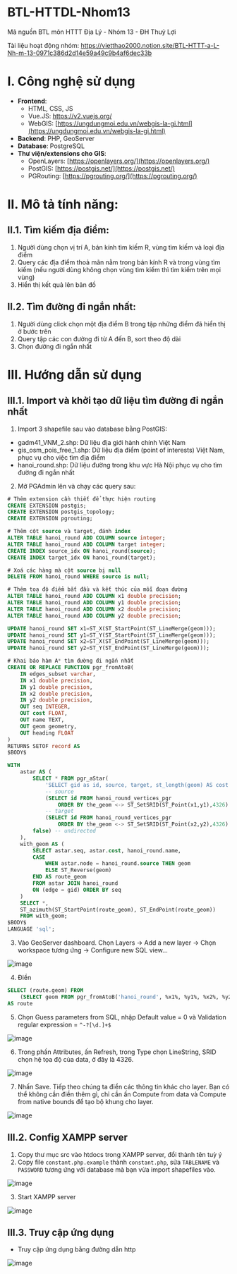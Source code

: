 # BTL-HTTDL-Nhom13
Mã nguồn BTL môn HTTT Địa Lý - Nhóm 13 - ĐH Thuỷ Lợi

Tài liệu hoạt động nhóm: https://vietthao2000.notion.site/BTL-HTTT-a-L-Nh-m-13-0971c386d2d14e59a49c9b4af6dec33b

# I. Công nghệ sử dụng
- **Frontend**:
    - HTML, CSS, JS
    - Vue.JS: https://v2.vuejs.org/
    - WebGIS: [https://ungdungmoi.edu.vn/webgis-la-gi.html](https://ungdungmoi.edu.vn/webgis-la-gi.html)
- **Backend**: PHP, GeoServer
- **Database**: PostgreSQL
- **Thư viện/extensions cho GIS**:
    - OpenLayers: [https://openlayers.org/](https://openlayers.org/)
    - PostGIS: [https://postgis.net/](https://postgis.net/)
    - PGRouting: [https://pgrouting.org/](https://pgrouting.org/)

# II. Mô tả tính năng:

## II.1. Tìm kiếm địa điểm:

1. Người dùng chọn vị trí A, bán kính tìm kiếm R, vùng tìm kiếm và loại địa điểm
2. Query các địa điểm thoả mãn nằm trong bán kính R và trong vùng tìm kiếm (nếu người dùng không chọn vùng tìm kiếm thì tìm kiếm trên mọi vùng)
3. Hiển thị kết quả lên bản đồ

## II.2. Tìm đường đi ngắn nhất:

1. Người dùng click chọn một địa điểm B trong tập những điểm đã hiển thị ở bước trên
2. Query tập các con đường đi từ A đến B, sort theo độ dài
3. Chọn đường đi ngắn nhất
   
# III. Hướng dẫn sử dụng
## III.1. Import và khởi tạo dữ liệu tìm đường đi ngắn nhất
1. Import 3 shapefile sau vào database bằng PostGIS:
- gadm41_VNM_2.shp: Dữ liệu địa giới hành chính Việt Nam
- gis_osm_pois_free_1.shp: Dữ liệu địa điểm (point of interests) Việt Nam, phục vụ cho việc tìm địa điểm
- hanoi_round.shp: Dữ liệu đường trong khu vực Hà Nội phục vụ cho tìm đường đi ngắn nhất
2. Mở PGAdmin lên và chạy các query sau:
```SQL
# Thêm extension cần thiết để thực hiện routing
CREATE EXTENSION postgis;
CREATE EXTENSION postgis_topology;
CREATE EXTENSION pgrouting;

# Thêm cột source và target, đánh index
ALTER TABLE hanoi_round ADD COLUMN source integer;
ALTER TABLE hanoi_round ADD COLUMN target integer;
CREATE INDEX source_idx ON hanoi_round(source);
CREATE INDEX target_idx ON hanoi_round(target);

# Xoá các hàng mà cột source bị null
DELETE FROM hanoi_round WHERE source is null;

# Thêm toạ độ điểm bắt đầu và kết thúc của mỗi đoạn đường
ALTER TABLE hanoi_round ADD COLUMN x1 double precision;
ALTER TABLE hanoi_round ADD COLUMN y1 double precision;
ALTER TABLE hanoi_round ADD COLUMN x2 double precision;
ALTER TABLE hanoi_round ADD COLUMN y2 double precision;

UPDATE hanoi_round SET x1=ST_X(ST_StartPoint(ST_LineMerge(geom)));
UPDATE hanoi_round SET y1=ST_Y(ST_StartPoint(ST_LineMerge(geom)));
UPDATE hanoi_round SET x2=ST_X(ST_EndPoint(ST_LineMerge(geom)));
UPDATE hanoi_round SET y2=ST_Y(ST_EndPoint(ST_LineMerge(geom)));

# Khai báo hàm A* tìm đường đi ngắn nhất
CREATE OR REPLACE FUNCTION pgr_fromAtoB(
    IN edges_subset varchar,
    IN x1 double precision,
    IN y1 double precision,
    IN x2 double precision,
    IN y2 double precision,
    OUT seq INTEGER,
    OUT cost FLOAT,
    OUT name TEXT,
    OUT geom geometry,
    OUT heading FLOAT
)
RETURNS SETOF record AS
$BODY$

WITH
    astar AS (
        SELECT * FROM pgr_aStar(
            'SELECT gid as id, source, target, st_length(geom) AS cost FROM ' || $1,
            -- source
            (SELECT id FROM hanoi_round_vertices_pgr
                ORDER BY the_geom <-> ST_SetSRID(ST_Point(x1,y1),4326) LIMIT 1),
            -- target
            (SELECT id FROM hanoi_round_vertices_pgr
                ORDER BY the_geom <-> ST_SetSRID(ST_Point(x2,y2),4326) LIMIT 1),
        false) -- undirected
    ),
    with_geom AS (
        SELECT astar.seq, astar.cost, hanoi_round.name,
        CASE
            WHEN astar.node = hanoi_round.source THEN geom
            ELSE ST_Reverse(geom)
        END AS route_geom
        FROM astar JOIN hanoi_round
        ON (edge = gid) ORDER BY seq
    )
    SELECT *,
    ST_azimuth(ST_StartPoint(route_geom), ST_EndPoint(route_geom))
    FROM with_geom;
$BODY$
LANGUAGE 'sql';
```
3. Vào GeoServer dashboard. Chọn Layers -> Add a new layer -> Chọn workspace tương ứng -> Configure new SQL view...

![image](https://user-images.githubusercontent.com/9071846/199900129-d480aacb-b82b-4adc-b4cf-2da5a0d68dd1.png)

4. Điền
``` SQL
SELECT (route.geom) FROM 
    (SELECT geom FROM pgr_fromAtoB('hanoi_round', %x1%, %y1%, %x2%, %y2%) ORDER BY seq)
AS route
```

5. Chọn Guess parameters from SQL, nhập Default value = 0 và Validation regular expression = `^-?[\d.]+$`

![image](https://user-images.githubusercontent.com/9071846/199900600-bcbaf5ce-024f-43aa-b680-5f7f93c065bf.png)

6. Trong phần Attributes, ấn Refresh, trong Type chọn LineString, SRID chọn hệ tọa độ của data, ở đây là 4326.

![image](https://user-images.githubusercontent.com/9071846/199900893-2abef203-47ba-4a87-9f15-92c71709a350.png)

7. Nhấn Save. Tiếp theo chúng ta điền các thông tin khác cho layer. Bạn có thể không cần điền thêm gì, chỉ cần ấn Compute from data và Compute from native bounds để tạo bộ khung cho layer.

![image](https://user-images.githubusercontent.com/9071846/199901095-4a654e8a-2da4-4a05-bbcb-6afa532994e3.png)

## III.2. Config XAMPP server
1. Copy thư mục src vào htdocs trong XAMPP server, đổi thành tên tuỳ ý
2. Copy file `constant.php.example` thành `constant.php`, sửa `TABLENAME` và `PASSWORD` tương ứng với database mà bạn vừa import shapefiles vào.

![image](https://user-images.githubusercontent.com/9071846/199902463-4a97fd3e-cc63-43d4-ba6d-919e56068b59.png)

3. Start XAMPP server

![image](https://user-images.githubusercontent.com/9071846/199903082-b934397e-db4a-4493-a955-cf7e47e2958e.png)

## III.3. Truy cập ứng dụng
- Truy cập ứng dụng bằng đường dẫn http

![image](https://user-images.githubusercontent.com/9071846/199903194-ecf37798-62b0-4567-a3a8-26d385e92f54.png)
